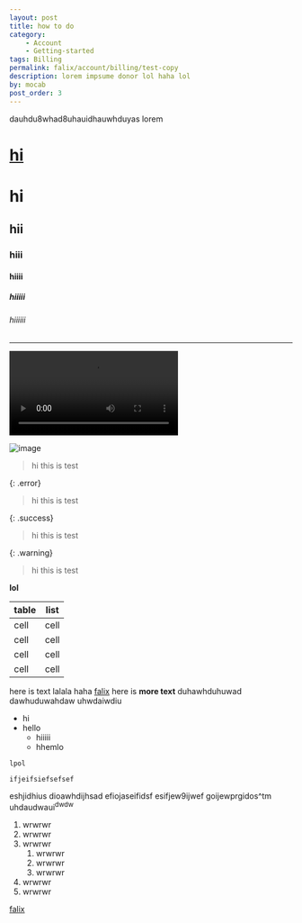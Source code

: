 ```yaml
---
layout: post
title: how to do
category:
    - Account
    - Getting-started
tags: Billing
permalink: falix/account/billing/test-copy
description: lorem impsume donor lol haha lol
by: mocab
post_order: 3
---
```


dauhdu8whad8uhauidhauwhduyas
lorem

# [hi](https://google.com)

# hi

## hii

### hiii

#### hiiii

##### hiiiii

###### hiiiiii

---

<video controls preload="auto"><source
 src="https://example.com/video.webm" type="video/webm"
 src="https://example.com/video.mp4" type="video/mp4"
 /></video>

![image](https://cdn.discordapp.com/attachments/829662508326322197/1201296614459977808/image.png?ex=65c94da7&is=65b6d8a7&hm=fdd987e190f5242583ed971ec1602836cd5ac3795adea0f03b0bdc36b1999a38&)

> hi this is test

{: .error}

> hi this is test

{: .success}

> hi this is test

{: .warning}

> hi this is test

**lol**

| table | list |
| ----- | ---- |
| cell  | cell |
| cell  | cell |
| cell  | cell |
| cell  | cell |

here is text lalala haha [falix](https://google.com) here is **more text** duhawhduhuwad dawhuduwahdaw uhwdaiwdiu

-   hi
-   hello
    -   hiiiii
    -   hhemlo

`lpol`

```
ifjeifsiefsefsef
```

eshjidhius dioawhdijhsad efiojaseifidsf esifjew9ijwef goijewprgidos^tm uhdaudwaui<sup>dwdw</sup>

1. wrwrwr
2. wrwrwr
3. wrwrwr
    1. wrwrwr
    2. wrwrwr
    3. wrwrwr
4. wrwrwr
5. wrwrwr

[falix](https://google.com)
